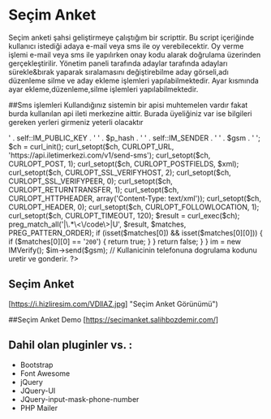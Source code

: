 # Seçim Anket

Seçim anketi şahsi geliştirmeye çalıştığım bir scripttir.
Bu script içeriğinde kullanıcı istediği adaya e-mail veya sms ile oy verebilecektir.
Oy verme işlemi e-mail veya sms ile yapılırken onay kodu alarak doğrulama üzerinden gerçekleştirilir.
Yönetim paneli tarafında adaylar tarafında adayları sürekle&bırak yaparak sıralamasını değiştirebilme aday görseli,adı düzenleme silme ve aday ekleme
işlemleri yapılabilmektedir.
Ayar kısmında ayar ekleme,düzenleme,silme işlemleri yapılabilmektedir.

##Sms işlemleri
Kullandığınız sistemin bir apisi muhtemelen vardır fakat burda kullanılan api ileti merkezine aittir.
Burada üyeliğiniz var ise bilgileri gereken yerleri girmeniz yeterli olacaktır

<?php
Class IMVerify {
    const IM_PUBLIC_KEY = 'xxxx'; // Iletimerkezi api public key, panel ustunden olusturabilirsiniz.
    const IM_SECRET_KEY = 'xxxx.'; // Iletimerkezi api secret key, panel ustunden olusturabilirsiniz.
    const IM_SENDER = 'xxxxI'; // Mesajin iletilecegi baslik bilgisi.

    public function send($gsm)
    {


        $text = 'Dogrulama kodunuz: ';
        $p_hash = hash_hmac('sha256', self::IM_PUBLIC_KEY, self::IM_SECRET_KEY);

        $xml = '
        <request>
            <authentication>
                <key>' . self::IM_PUBLIC_KEY . '</key>
                <hash>' . $p_hash . '</hash>
            </authentication>
            <order>
                <sender>' . self::IM_SENDER . '</sender>
                <sendDateTime></sendDateTime>
                <message>
                    <text><![CDATA[' . $text . ']]></text>
                    <receipents>
                        <number>' . $gsm . '</number>
                    </receipents>
                </message>
            </order>
        </request>';

        $ch = curl_init();
        curl_setopt($ch, CURLOPT_URL, 'https://api.iletimerkezi.com/v1/send-sms');
        curl_setopt($ch, CURLOPT_POST, 1);
        curl_setopt($ch, CURLOPT_POSTFIELDS, $xml);
        curl_setopt($ch, CURLOPT_SSL_VERIFYHOST, 2);
        curl_setopt($ch, CURLOPT_SSL_VERIFYPEER, 0);
        curl_setopt($ch, CURLOPT_RETURNTRANSFER, 1);
        curl_setopt($ch, CURLOPT_HTTPHEADER, array('Content-Type: text/xml'));
        curl_setopt($ch, CURLOPT_HEADER, 0);
        curl_setopt($ch, CURLOPT_FOLLOWLOCATION, 1);
        curl_setopt($ch, CURLOPT_TIMEOUT, 120);
        $result = curl_exec($ch);

        preg_match_all('|\<code\>.*\<\/code\>|U', $result, $matches, PREG_PATTERN_ORDER);
        if (isset($matches[0]) && isset($matches[0][0]))
        {
            if ($matches[0][0] == '<code>200</code>')
            {
                return true;
            }
        }

        return false;
    }

}
im = new IMVerify();
$im->send($gsm); // Kullanicinin telefonuna dogrulama kodunu uretir ve gonderir.
?>

## Seçim Anket
[https://i.hizliresim.com/VDllAZ.jpg]
"Seçim Anket Görünümü")

##Seçim Anket Demo 
[https://secimanket.salihbozdemir.com/]

## Dahil olan pluginler vs. :
* Bootstrap
* Font Awesome
* jQuery
* JQuery-UI
* JQuery-input-mask-phone-number
* PHP Mailer



